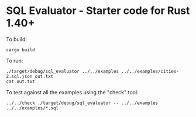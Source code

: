 # SQL Evaluator - Starter code for Rust 1.40+

To build:

```
cargo build
```

To run:

```
./target/debug/sql_evaluator ../../examples ../../examples/cities-2.sql.json out.txt
cat out.txt
```

To test against all the examples using the "check" tool:

```
../../check ./target/debug/sql_evaluator -- ../../examples ../../examples/*.sql
```
